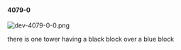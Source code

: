 #### 4079-0
![dev-4079-0-0.png](https://github.com/lil-lab/nlvr/raw/master/nlvr/dev/images/3/dev-4079-0-0.png "dev-4079-0-0.png")

there is one tower having a black block over a blue block